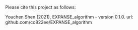 Please cite this project as follows:

Youchen Shen (2021),  EXPANSE_algorithm - version 0.1.0. url: github.com/co822ee/EXPANSE_algorithm
